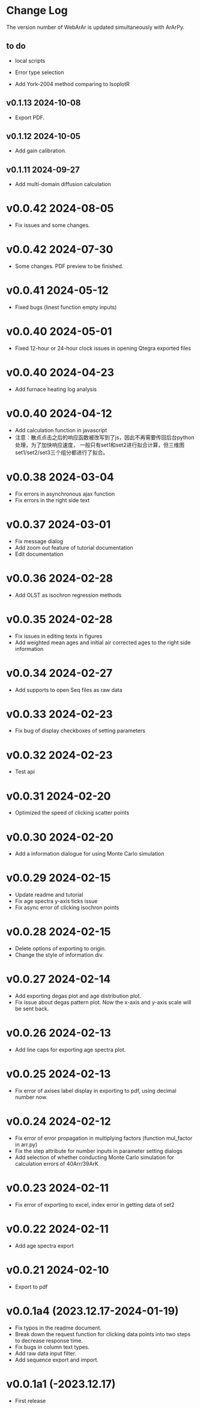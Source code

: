 # Change Log

The version number of WebArAr is updated simultaneously with ArArPy.

## to do

* local scripts

* Error type selection
* Add York-2004 method comparing to IsoplotR

## v0.1.13 2024-10-08
* Export PDF.

## v0.1.12 2024-10-05
* Add gain calibration.

## v0.1.11 2024-09-27
* Add multi-domain diffusion calculation

# v0.0.42 2024-08-05
* Fix issues and some changes.

# v0.0.42 2024-07-30
* Some changes. PDF preview to be finished.

# v0.0.41 2024-05-12
* Fixed bugs (linest function empty inputs)

# v0.0.40 2024-05-01
* Fixed 12-hour or 24-hour clock issues in opening Qtegra exported files 

# v0.0.40 2024-04-23
* Add furnace heating log analysis

# v0.0.40 2024-04-12
* Add calculation function in javascript
* 注意：散点点击之后的响应函数被改写到了js，因此不再需要传回后台python处理，为了加快响应速度，
一般只有set1和set2进行拟合计算，但三维图set1/set2/set3三个组分都进行了拟合。

# v0.0.38 2024-03-04
* Fix errors in asynchronous ajax function
* Fix errors in the right side text

# v0.0.37 2024-03-01
* Fix message dialog
* Add zoom out feature of tutorial documentation
* Edit documentation

# v0.0.36 2024-02-28
* Add OLST as isochron regression methods

# v0.0.35 2024-02-28
* Fix issues in editing texts in figures
* Add weighted mean ages and initial air corrected ages to the right side information

# v0.0.34 2024-02-27
* Add supports to open Seq files as raw data

# v0.0.33 2024-02-23
* Fix bug of display checkboxes of setting parameters

# v0.0.32 2024-02-23
* Test api 

# v0.0.31 2024-02-20
* Optimized the speed of clicking scatter points

# v0.0.30 2024-02-20
* Add a information dialogue for using Monte Carlo simulation

# v0.0.29 2024-02-15
* Update readme and tutorial
* Fix age spectra y-axis ticks issue
* Fix async error of clicking isochron points

# v0.0.28 2024-02-15
* Delete options of exporting to origin.
* Change the style of information div.

# v0.0.27 2024-02-14
* Add exporting degas plot and age distribution plot.
* Fix issue about degas pattern plot. Now the x-axis and y-axis scale will be sent back.

# v0.0.26 2024-02-13
* Add line caps for exporting age spectra plot.

# v0.0.25 2024-02-13
* Fix error of axises label display in exporting to pdf, using decimal number now.

# v0.0.24 2024-02-12
* Fix error of error propagation in multiplying factors (function mul_factor in arr.py)
* Fix the step attribute for number inputs in parameter setting dialogs
* Add selection of whether conducting Monte Carlo simulation for calculation errors of 40Arr/39ArK

# v0.0.23 2024-02-11
* Fix error of exporting to excel, index error in getting data of set2

# v0.0.22 2024-02-11
* Add age spectra export

# v0.0.21 2024-02-10
* Export to pdf

# v0.0.1a4 (2023.12.17-2024-01-19)

* Fix typos in the readme document.
* Break down the request function for clicking data points into two steps to decrease response time.
* Fix bugs in column text types.
* Add raw data input filter.
* Add sequence export and import.

# v0.0.1a1 (-2023.12.17)

* First release
